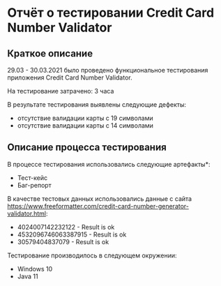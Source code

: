 # Отчёт о тестировании Credit Card Number Validator

## Краткое описание

29.03 - 30.03.2021 было проведено функциональное тестирования приложения Credit Card Number Validator.

На тестирование затрачено: 3 часа

В результате тестирования выявлены следующие дефекты:
* отсутствие валидации карты с 19 символами
* отсутствие валидации карты с 14 символами


## Описание процесса тестирования

В процессе тестирования использовались следующие артефакты*:
* Тест-кейс
* Баг-репорт



В качестве тестовых данных использовались данные с сайта https://www.freeformatter.com/credit-card-number-generator-validator.html:
* 4024007142232122 - Result is ok
* 4532096746063387915 - Result is ok
* 30579404837079 - Result is ok

Тестирование производилось в следующем окружении:
* Windows 10
* Java 11

